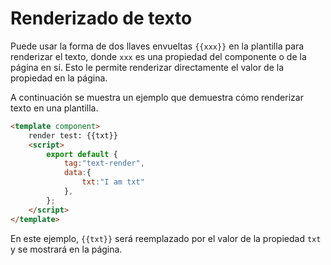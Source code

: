 # Renderizado de texto

Puede usar la forma de dos llaves envueltas `{{xxx}}` en la plantilla para renderizar el texto, donde `xxx` es una propiedad del componente o de la página en sí. Esto le permite renderizar directamente el valor de la propiedad en la página.

A continuación se muestra un ejemplo que demuestra cómo renderizar texto en una plantilla.

<comp-viewer comp-name="text-render">

```html
<template component>
    render test: {{txt}}
    <script>
        export default {
            tag:"text-render",
            data:{
                txt:"I am txt"
            },
        };
    </script>
</template>
```

</comp-viewer>

En este ejemplo, `{{txt}}` será reemplazado por el valor de la propiedad `txt` y se mostrará en la página.